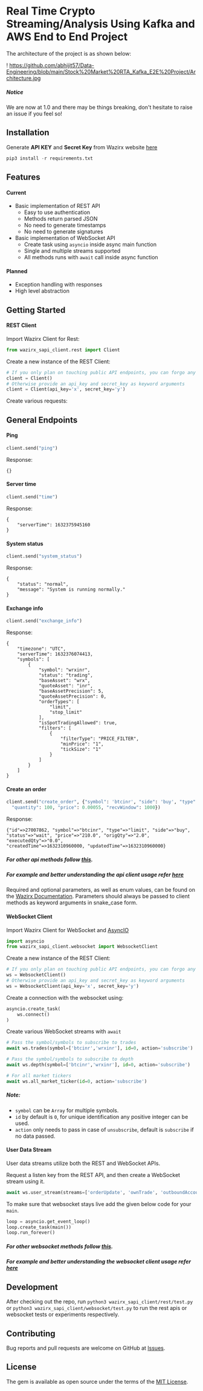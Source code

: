 # Real Time Crypto Streaming/Analysis Using Kafka and AWS End to End Project

The architecture of the project is as shown below:

! https://github.com/abhijit57/Data-Engineering/blob/main/Stock%20Market%20RTA_Kafka_E2E%20Project/Architecture.jpg

##### Notice

We are now at 1.0 and there may be things breaking, don't hesitate to raise an issue if you feel so!

## Installation
Generate **API KEY** and **Secret Key** from Wazirx website [here](https://wazirx.com/settings/keys)

```python
pip3 install -r requirements.txt
```

## Features

#### Current

* Basic implementation of REST API
  * Easy to use authentication
  * Methods return parsed JSON
  * No need to generate timestamps
  * No need to generate signatures
* Basic implementation of WebSocket API
  * Create task using `asyncio` inside async main function
  * Single and multiple streams supported
  * All methods runs with `await` call inside async function

#### Planned

* Exception handling with responses
* High level abstraction

## Getting Started

#### REST Client

Import Wazirx Client for Rest:

```python
from wazirx_sapi_client.rest import Client
```

Create a new instance of the REST Client:

```python
# If you only plan on touching public API endpoints, you can forgo any arguments
client = Client()
# Otherwise provide an api_key and secret_key as keyword arguments
client = Client(api_key='x', secret_key='y')
```

Create various requests:

## General Endpoints

#### Ping

```python
client.send("ping")
```
Response:
```json-doc
{}
```
#### Server time

```python
client.send("time")
```
Response:
```json-doc
{
    "serverTime": 1632375945160
}
```
#### System status

```python
client.send("system_status")
```
Response:
```json-doc
{
    "status": "normal",
    "message": "System is running normally."
}
```
#### Exchange info

```python
client.send("exchange_info")
```
Response:
```json-doc
{
    "timezone": "UTC",
    "serverTime": 1632376074413,
    "symbols": [
        {
            "symbol": "wrxinr",
            "status": "trading",
            "baseAsset": "wrx",
            "quoteAsset": "inr",
            "baseAssetPrecision": 5,
            "quoteAssetPrecision": 0,
            "orderTypes": [
                "limit",
                "stop_limit"
            ],
            "isSpotTradingAllowed": true,
            "filters": [
                {
                    "filterType": "PRICE_FILTER",
                    "minPrice": "1",
                    "tickSize": "1"
                }
            ]
        }
    ]
}
```
#### Create an order
```python
client.send("create_order", {"symbol": 'btcinr', "side": 'buy', "type": 'limit',
  "quantity": 100, "price": 0.00055, "recvWindow": 1000})
```
Response:
```json-doc
{"id"=>27007862, "symbol"=>"btcinr", "type"=>"limit", "side"=>"buy",
"status"=>"wait", "price"=>"210.0", "origQty"=>"2.0", "executedQty"=>"0.0",
"createdTime"=>1632310960000, "updatedTime"=>1632310960000}
```
##### For other api methods follow [this](https://github.com/WazirX/wazirx-connector-python/blob/master/wazirx_sapi_client/rest/api_mapper.json).

##### For example and better understanding the api client usage refer [here](https://github.com/WazirX/wazirx-connector-python/blob/master/wazirx_sapi_client/rest/test.py)

Required and optional parameters, as well as enum values, can be found on the [Wazirx Documentation](https://docs.wazirx.com). Parameters should always be passed to client methods as keyword arguments in snake_case form.

#### WebSocket Client

Import Wazirx Client for WebSocket and [AsyncIO](https://docs.python.org/3/library/asyncio.html)

```python
import asyncio
from wazirx_sapi_client.websocket import WebsocketClient
```

Create a new instance of the REST Client:

```python
# If you only plan on touching public API endpoints, you can forgo any arguments
ws = WebsocketClient()
# Otherwise provide an api_key and secret_key as keyword arguments
ws = WebsocketClient(api_key='x', secret_key='y')
```

Create a connection with the websocket using:

```python
asyncio.create_task(
    ws.connect()
)
```

Create various WebSocket streams with `await`

```python
# Pass the symbol/symbols to subscribe to trades
await ws.trades(symbol=['btcinr','wrxinr'], id=0, action='subscribe')

# Pass the symbol/symbols to subscribe to depth
await ws.depth(symbol=['btcinr','wrxinr'], id=0, action='subscribe')

# For all market tickers
await ws.all_market_ticker(id=0, action='subscribe')
```

##### Note:
* `symbol` can be `Array` for multiple symbols.
* `id` by default is `0`, for unique identification any positive integer can be used.
* `action` only needs to pass in case of `unsubscribe`, default is `subscribe` if no data passed.
#### User Data Stream

User data streams utilize both the REST and WebSocket APIs.

Request a listen key from the REST API, and then create a WebSocket stream using it.

```python
await ws.user_stream(streams=['orderUpdate', 'ownTrade', 'outboundAccountPosition'], id=0, action='subscribe')
```

To make sure that websocket stays live add the given below code for your `main`.

```python
loop = asyncio.get_event_loop()
loop.create_task(main())
loop.run_forever()
```

##### For other websocket methods follow [this](https://github.com/WazirX/wazirx-connector-python/blob/master/wazirx_sapi_client/websocket/websocket_client.py).

##### For example and better understanding the websocket client usage refer [here](https://github.com/WazirX/wazirx-connector-python/blob/master/wazirx_sapi_client/websocket/test.py)

## Development

After checking out the repo, run `python3 wazirx_sapi_client/rest/test.py` or `python3 wazirx_sapi_client/websocket/test.py` to run the rest apis or websocket tests or experiments respectively.

## Contributing

Bug reports and pull requests are welcome on GitHub at [Issues](https://github.com/WazirX/wazirx-connector-python/issues).

## License

The gem is available as open source under the terms of the [MIT License](http://opensource.org/licenses/MIT).
